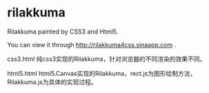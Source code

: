 rilakkuma
=========

Rilakkuma painted by CSS3 and Html5.

You can view it through http://rilakkuma4css.sinaapp.com . 

css3.html
纯css3实现的Rilakkuma，针对浏览器的不同渲染的效果不同。

html5.html
html5.Canvas实现的Rilakkuma，rect.js为图形绘制方法，Rilakkuma.js为具体的实现过程。
